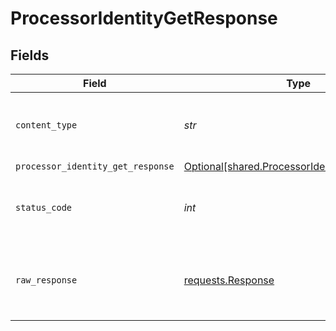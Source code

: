 # ProcessorIdentityGetResponse


## Fields

| Field                                                                                                | Type                                                                                                 | Required                                                                                             | Description                                                                                          |
| ---------------------------------------------------------------------------------------------------- | ---------------------------------------------------------------------------------------------------- | ---------------------------------------------------------------------------------------------------- | ---------------------------------------------------------------------------------------------------- |
| `content_type`                                                                                       | *str*                                                                                                | :heavy_check_mark:                                                                                   | HTTP response content type for this operation                                                        |
| `processor_identity_get_response`                                                                    | [Optional[shared.ProcessorIdentityGetResponse]](../../models/shared/processoridentitygetresponse.md) | :heavy_minus_sign:                                                                                   | OK                                                                                                   |
| `status_code`                                                                                        | *int*                                                                                                | :heavy_check_mark:                                                                                   | HTTP response status code for this operation                                                         |
| `raw_response`                                                                                       | [requests.Response](https://requests.readthedocs.io/en/latest/api/#requests.Response)                | :heavy_minus_sign:                                                                                   | Raw HTTP response; suitable for custom response parsing                                              |